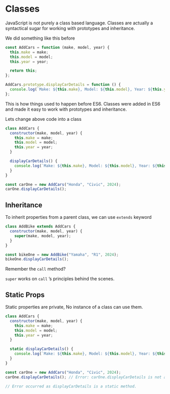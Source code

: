 # Classes

JavaScript is not purely a class based language. Classes are actually a syntactical sugar for working with prototypes and inheritance.

We did something like this before

```jsx
const AddCars = function (make, model, year) {
  this.make = make;
  this.model = model;
  this.year = year;

  return this;
};

AddCars.prototype.displayCarDetails = function () {
  console.log(`Make: ${this.make}, Model: ${this.model}, Year: ${this.year}`);
};
```

This is how things used to happen before ES6. Classes were added in ES6 and made it easy to work with prototypes and inheritance.

Lets change above code into a class

```jsx
class AddCars {
  constructor(make, model, year) {
    this.make = make;
    this.model = model;
    this.year = year;
  }

  displayCarDetails() {
    console.log(`Make: ${this.make}, Model: ${this.model}, Year: ${this.year}`);
  }
}

const carOne = new AddCars("Honda", "Civic", 2024);
carOne.displayCarDetails();
```

## Inheritance

To inherit properties from a parent class, we can use `extends` keyword

```jsx
class AddBike extends AddCars {
  constructor(make, model, year) {
    super(make, model, year);
  }
}

const bikeOne = new AddBike("Yamaha", "R1", 2024);
bikeOne.displayCarDetails();
```

Remember the `call` method?

`super` works on `call` ’s principles behind the scenes.

## Static Props

Static properties are private, No instance of a class can use them.

```jsx
class AddCars {
  constructor(make, model, year) {
    this.make = make;
    this.model = model;
    this.year = year;
  }

  static displayCarDetails() {
    console.log(`Make: ${this.make}, Model: ${this.model}, Year: ${this.year}`);
  }
}

const carOne = new AddCars("Honda", "Civic", 2024);
carOne.displayCarDetails(); // Error: carOne.displayCarDetails is not a function

// Error occurred as displayCarDetails is a static method.
```
